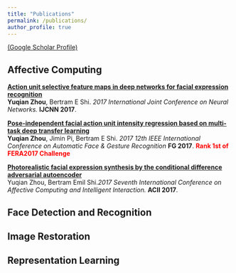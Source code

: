 ```yaml
---
title: "Publications"
permalink: /publications/
author_profile: true
---
```

[(Google Scholar Profile)](https://scholar.google.com/citations?user=QG2AkuYAAAAJ&hl=en)
## Affective Computing
<b>[Action unit selective feature maps in deep networks for facial expression recognition](http://yzhouas.github.io/publications/AU)</b> <br>
<b>Yuqian Zhou</b>, Bertram E Shi. <i>2017 International Joint Conference on Neural Networks.</i> <b>IJCNN 2017</b>.

<b>[Pose-independent facial action unit intensity regression based on multi-task deep transfer learning](http://yzhouas.github.io/publications/FERA)</b> <br>
<b>Yuqian Zhou</b>, Jimin Pi, Bertram E Shi. <i>2017 12th IEEE International Conference on Automatic Face & Gesture Recognition</i> <b>FG 2017</b>. <b> <span style="color:red">Rank 1st of FERA2017 Challenge</span> </b>

<b>[Photorealistic facial expression synthesis by the conditional difference adversarial autoencoder](http://yzhouas.github.io/publications/ExpGAN)</b><br>
Yuqian Zhou, Bertram Emil Shi.<i>2017 Seventh International Conference on Affective Computing and Intelligent Interaction.</i> <b>ACII 2017</b>. 

## Face Detection and Recognition


## Image Restoration


## Representation Learning
